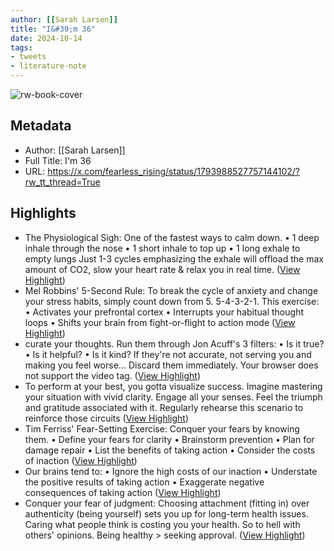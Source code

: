 ```yaml
---
author: [[Sarah Larsen]]
title: "I&#39;m 36"
date: 2024-10-14
tags: 
- tweets
- literature-note
---
```

![rw-book-cover](https://pbs.twimg.com/profile_images/1693847140445880321/PttAAvcC.jpg)

## Metadata
- Author: [[Sarah Larsen]]
- Full Title: I'm 36
- URL: https://x.com/fearless_rising/status/1793988527757144102/?rw_tt_thread=True

## Highlights
- The Physiological Sigh:
  One of the fastest ways to calm down.
  • 1 deep inhale through the nose 
  • 1 short inhale to top up 
  • 1 long exhale to empty lungs
  Just 1-3 cycles emphasizing the exhale will offload the max amount of CO2, slow your heart rate & relax you in real time. ([View Highlight](https://read.readwise.io/read/01ja3tr47gtr2hkxwyfxt4g15c))
- Mel Robbins' 5-Second Rule:
  To break the cycle of anxiety and change your stress habits, simply count down from 5.
  5-4-3-2-1.
  This exercise:
  • Activates your prefrontal cortex 
  • Interrupts your habitual thought loops 
  • Shifts your brain from fight-or-flight to action mode ([View Highlight](https://read.readwise.io/read/01ja3tqyr2x0qxfytpaxwbzj8t))
- curate your thoughts.
  Run them through Jon Acuff's 3 filters:
  • Is it true? 
  • Is it helpful? 
  • Is it kind?
  If they're not accurate, not serving you and making you feel worse...
  Discard them immediately.
  Your browser does not support the video tag. ([View Highlight](https://read.readwise.io/read/01ja3trsyksban3rqsekktq33f))
- To perform at your best, you gotta visualize success.
  Imagine mastering your situation with vivid clarity.
  Engage all your senses.
  Feel the triumph and gratitude associated with it.
  Regularly rehearse this scenario to reinforce those circuits ([View Highlight](https://read.readwise.io/read/01ja3ts833r0jnsqb9nvs9f4gs))
- Tim Ferriss' Fear-Setting Exercise:
  Conquer your fears by knowing them.
  • Define your fears for clarity 
  • Brainstorm prevention 
  • Plan for damage repair 
  • List the benefits of taking action 
  • Consider the costs of inaction ([View Highlight](https://read.readwise.io/read/01ja3tvrbw01rggkrehbremrgj))
- Our brains tend to:
  • Ignore the high costs of our inaction 
  • Understate the positive results of taking action 
  • Exaggerate negative consequences of taking action ([View Highlight](https://read.readwise.io/read/01ja3tw7y2mc4vjxka51s3djjs))
- Conquer your fear of judgment:
  Choosing attachment (fitting in) over authenticity (being yourself) sets you up for long-term health issues.
  Caring what people think is costing you your health.
  So to hell with others' opinions.
  Being healthy > seeking approval. ([View Highlight](https://read.readwise.io/read/01ja3tyjx1xs3drvh9abtxwk6r))
